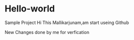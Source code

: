 # Hello-world
Sample Project
Hi This Mallikarjunam,am start useing Github


New Changes done by me for verfication
